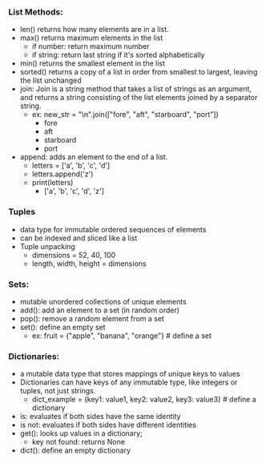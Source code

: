 ### List Methods:
- len() returns how many elements are in a list.
- max() returns maximum elements in the list
    - if number: return maximum number
    - if string: return last string if it's sorted alphabetically
- min() returns the smallest element in the list 
- sorted() returns a copy of a list in order from smallest to largest, leaving the list unchanged
- join: Join is a string method that takes a list of strings as an argument, and returns a string consisting of the list 
  elements joined by a separator string.
    - ex: new_str = "\n".join(["fore", "aft", "starboard", "port"])
        - fore 
        - aft 
        - starboard 
        - port
- append: adds an element to the end of a list.
    - letters = ['a', 'b', 'c', 'd']
    - letters.append('z')
    - print(letters)
        - ['a', 'b', 'c', 'd', 'z']
    

### Tuples
- data type for immutable ordered sequences of elements
- can be indexed and sliced like a list  
- Tuple unpacking
    - dimensions = 52, 40, 100
    - length, width, height = dimensions


### Sets: 
- mutable unordered collections of unique elements
- add(): add an element to a set (in random order)
- pop(): remove a random element from a set
- set(): define an empty set  
    - ex: fruit = {"apple", "banana", "orange"}  # define a set


### Dictionaries:
- a mutable data type that stores mappings of unique keys to values
- Dictionaries can have keys of any immutable type, like integers or tuples, not just strings.
    - dict_example = {key1: value1, key2: value2, key3: value3}  # define a dictionary
- is: evaluates if both sides have the same identity
- is not: evaluates if both sides have different identities
- get(): looks up values in a dictionary; 
    - key not found: returns None
- dict(): define an empty dictionary     
    